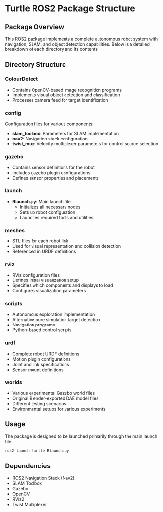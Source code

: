 # Turtle ROS2 Package Structure

## Package Overview
This ROS2 package implements a complete autonomous robot system with navigation, SLAM, and object detection capabilities. Below is a detailed breakdown of each directory and its contents:

## Directory Structure

### ColourDetect
- Contains OpenCV-based image recognition programs
- Implements visual object detection and classification
- Processes camera feed for target identification

### config
Configuration files for various components:
- **slam_toolbox**: Parameters for SLAM implementation
- **nav2**: Navigation stack configuration
- **twist_mux**: Velocity multiplexer parameters for control source selection

### gazebo
- Contains sensor definitions for the robot
- Includes gazebo plugin configurations
- Defines sensor properties and placements

### launch
- **Rlaunch.py**: Main launch file
  - Initializes all necessary nodes
  - Sets up robot configuration
  - Launches required tools and utilities

### meshes
- STL files for each robot link
- Used for visual representation and collision detection
- Referenced in URDF definitions

### rviz
- RViz configuration files
- Defines initial visualization setup
- Specifies which components and displays to load
- Configures visualization parameters

### scripts
- Autonomous exploration implementation
- Alternative pure simulation target detection
- Navigation programs
- Python-based control scripts

### urdf
- Complete robot URDF definitions
- Motion plugin configurations
- Joint and link specifications
- Sensor mount definitions

### worlds
- Various experimental Gazebo world files
- Original Blender-exported DAE model files
- Different testing scenarios
- Environmental setups for various experiments

## Usage
The package is designed to be launched primarily through the main launch file:
```bash
ros2 launch turtle Rlaunch.py
```

## Dependencies
- ROS2 Navigation Stack (Nav2)
- SLAM Toolbox
- Gazebo
- OpenCV
- RViz2
- Twist Multiplexer 
